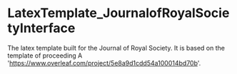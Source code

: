 # LatexTemplate_JournalofRoyalSocietyInterface
The latex template built for the Journal of Royal Society. It is based on the template of proceeding A 'https://www.overleaf.com/project/5e8a9d1cdd54a100014bd70b'. 
